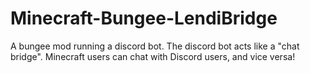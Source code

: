 # Minecraft-Bungee-LendiBridge
A bungee mod running a discord bot. The discord bot acts like a "chat bridge". Minecraft users can chat with Discord users, and vice versa!

